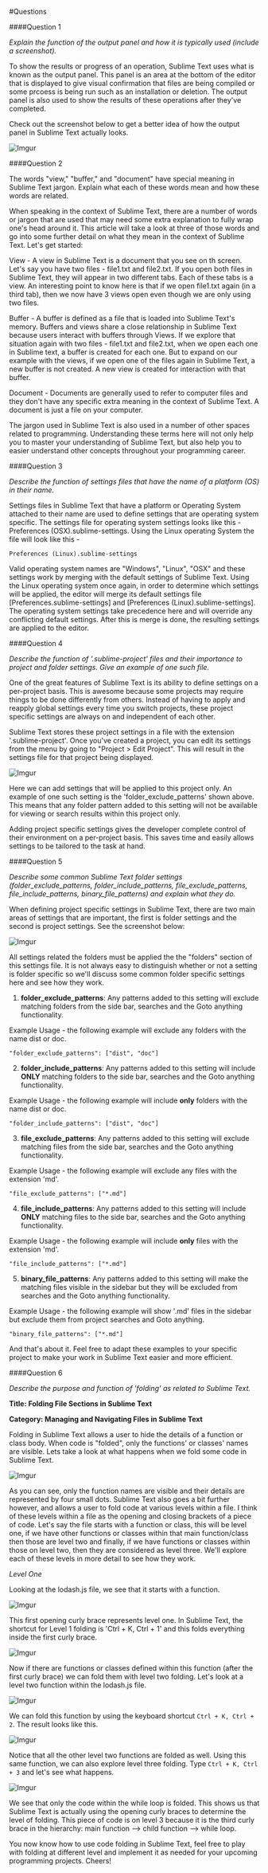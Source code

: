 #Questions 

####Question 1

*Explain the function of the output panel and how it is typically used (include a screenshot).*

To show the results or progress of an operation, Sublime Text uses what is known as the output panel. This panel is an 
area at the bottom of the editor that is displayed to give visual confirmation that files are being compiled or some 
prcoess is being run such as an installation or deletion. The output panel is also used to show the results of these
operations after they've completed. 

Check out the screenshot below to get a better idea of how the output panel in Sublime Text actually looks. 

![Imgur](http://i.imgur.com/1ijjPuE.png)

####Question 2

The words "view," "buffer," and "document" have special meaning in Sublime Text jargon. Explain what each of these words mean and how these words are related.

When speaking in the context of Sublime Text, there are a number of words or jargon that are used that may need some extra
explanation to fully wrap one's head around it. This article will take a look at three of those words and go into some
further detail on what they mean in the context of Sublime Text. Let's get started:

View - A view in Sublime Text is a document that you see on th screen. Let's say you have two files - file1.txt and file2.txt.
If you open both files in Sublime Text, they will appear in two different tabs. Each of these tabs is a view. An interesting
point to know here is that if we open file1.txt again (in a third tab), then we now have 3 views open even though we are
only using two files. 

Buffer - A buffer is defined as a file that is loaded into Sublime Text's memory. Buffers and views share a close relationship
in Sublime Text because users interact with buffers through Views. If we explore that situation again with two files - file1.txt and file2.txt, when we open each one in Sublime text, a buffer is created for each one. But to expand on our example with the views,
if we open one of the files again in Sublime Text, a new buffer is not created. A new view is created for interaction with that buffer.

Document - Documents are generally used to refer to computer files and they don't have any specific extra meaning in the context of Sublime Text. A document is just a file on your computer. 

The jargon used in Sublime Text is also used in a number of other spaces related to programming. Understanding these terms here will not only help you to master your understanding of Sublime Text, but also help you to easier understand other concepts throughout your programming career. 

####Question 3

*Describe the function of settings files that have the name of a platform (OS) in their name.*

Settings files in Sublime Text that have a platform or Operating System attached to their name are used to define settings that are operating system specific. The settings file for operating system settings looks like this - Preferences (OSX).sublime-settings. Using the Linux operating System the file will look like this -

	Preferences (Linux).sublime-settings

Valid operating system names are "Windows", "Linux", "OSX" and these settings work by merging with the default settings of Sublime Text. Using the Linux operating system once again, in order to determine which settings will be applied, the editor will merge its default settings file [Preferences.sublime-settings] and [Preferences (Linux).sublime-settings]. The operating system settings take precedence here and will override any conflicting default settings. After this is merge is done, the resulting settings are applied to the editor. 

####Question 4

*Describe the function of '.sublime-project' files and their importance to project and folder settings. Give an example of one such file.*

One of the great features of Sublime Text is its ability to define settings on a per-project basis. This is awesome because some projects may require things to be done differently from others. Instead of having to apply and reapply global settings every time you switch projects, these project specific settings are always on and independent of each other. 

Sublime Text stores these project settings in a file with the extension '.sublime-project'. Once you've created a project, you can edit its settings from the menu by going to "Project > Edit Project". This will result in the settings file for that project being displayed.

![Imgur](http://i.imgur.com/NMJNJ8Z.png)

Here we can add settings that will be applied to this project only. An example of one such setting is the 'folder_exclude_patterns' shown above. This means that any folder pattern added to this setting will not be available for viewing or search results within this project only. 

Adding project specific settings gives the developer complete control of their environment on a per-project basis. This saves time and easily allows settings to be tailored to the task at hand. 

####Question 5

*Describe some common Sublime Text folder settings (folder_exclude_patterns, folder_include_patterns, file_exclude_patterns, file_include_patterns, binary_file_patterns) and explain what they do.*

When defining project specific settings in Sublime Text, there are two main areas of settings that are important, the first is folder settings and the second is project settings. See the screenshot below:

![Imgur](http://i.imgur.com/NMJNJ8Z.png)

All settings related the folders must be applied the the "folders" section of this settings file. It is not always easy to distinguish whether or not a setting is folder specific so we'll discuss some common folder specific settings here and see how they work. 

1) **folder_exclude_patterns**: Any patterns added to this setting will exclude matching folders from the side bar, searches and the Goto anything functionality. 

Example Usage - the following example will exclude any folders with the name dist or doc. 

	"folder_exclude_patterns": ["dist", "doc"]


2) **folder_include_patterns**: Any patterns added to this setting will include **ONLY** matching folders to the side bar, searches and the Goto anything functionality. 

Example Usage - the following example will include **only** folders with the name dist or doc. 

	"folder_include_patterns": ["dist", "doc"]

3) **file_exclude_patterns**: Any patterns added to this setting will exclude matching files from the side bar, searches and the Goto anything functionality. 

Example Usage - the following example will exclude any files with the extension 'md'. 

	"file_exclude_patterns": ["*.md"]

4) **file_include_patterns**: Any patterns added to this setting will include **ONLY** matching files to the side bar, searches and the Goto anything functionality. 

Example Usage - the following example will include **only** files with the extension 'md'. 

	"file_include_patterns": ["*.md"]

5) **binary_file_patterns**: Any patterns added to this setting will make the matching files visible in the sidebar but they will be excluded from searches and the Goto anything functionality.

Example Usage - the following example will show '.md' files in the sidebar but exclude them from project searches and Goto anything. 

	"binary_file_patterns": ["*.md"]

And that's about it. Feel free to adapt these examples to your specific project to make your work in Sublime Text easier and more efficient. 

####Question 6

*Describe the purpose and function of 'folding' as related to Sublime Text.*

**Title: Folding File Sections in Sublime Text**

**Category: Managing and Navigating Files in Sublime Text**

Folding in Sublime Text allows a user to hide the details of a function or class body. When code is "folded", only the functions' or classes' names are visible. Lets take a look at what happens when we fold some code in Sublime Text. 

![Imgur](http://i.imgur.com/n1VnCYc.png)

As you can see, only the function names are visible and their details are represented by four small dots. Sublime Text also goes a bit further however, and allows a user to fold code at various levels within a file. I think of these levels within a file as the opening and closing brackets of a piece of code. Let's say the file starts with a function or class, this will be level one, if we have other functions or classes within that main function/class then those are level two and finally, if we have functions or classes within those on level two, then they are considered as level three. We'll explore each of these levels in more detail to see how they work. 

*Level One*

Looking at the lodash.js file, we see that it starts with a function. 

![Imgur](http://i.imgur.com/JFH5Hl0.png)

This first opening curly brace represents level one. In Sublime Text, the shortcut for Level 1 folding is 'Ctrl + K, Ctrl + 1' and this folds everything inside the first curly brace.

![Imgur](http://i.imgur.com/fRXIYL4.png)

Now if there are functions or classes defined within this function (after the first curly brace) we can fold them with level two folding. Let's look at a level two function within the lodash.js file.

![Imgur](http://i.imgur.com/chH6GcW.png)

We can fold this function by using the keyboard shortcut `Ctrl + K, Ctrl + 2`. The result looks like this.

![Imgur](http://i.imgur.com/apJ32pB.jpg) 

Notice that all the other level two functions are folded as well. Using this same function, we can also explore level three folding. Type `Ctrl + K, Ctrl + 3` and let's see what happens. 

![Imgur](http://i.imgur.com/Vr08S5A.jpg)

We see that only the code within the while loop is folded. This shows us that Sublime Text is actually using the opening curly braces to determine the level of folding. This piece of code is on level 3 because it is the third curly brace in the hierarchy: main function --> child function --> while loop. 

You now know how to use code folding in Sublime Text, feel free to play with folding at different level and implement it as needed for your upcoming programming projects. Cheers!